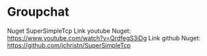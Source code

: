 # Groupchat
Nuget SuperSimpleTcp
Link youtube Nuget: https://www.youtube.com/watch?v=QrdfegS3iDg
Link github Nuget: https://github.com/jchristn/SuperSimpleTcp
